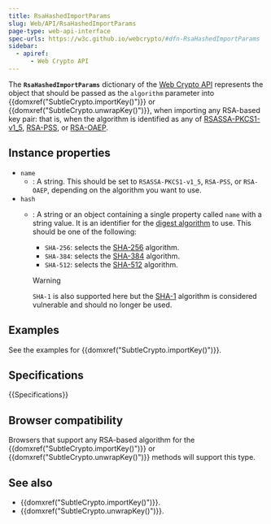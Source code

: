 ```yaml
---
title: RsaHashedImportParams
slug: Web/API/RsaHashedImportParams
page-type: web-api-interface
spec-urls: https://w3c.github.io/webcrypto/#dfn-RsaHashedImportParams
sidebar:
  - apiref:
      - Web Crypto API
---
```


The **`RsaHashedImportParams`** dictionary of the [Web Crypto API](/en-US/docs/Web/API/Web_Crypto_API) represents the object that should be passed as the `algorithm` parameter into {{domxref("SubtleCrypto.importKey()")}} or {{domxref("SubtleCrypto.unwrapKey()")}}, when importing any RSA-based key pair: that is, when the algorithm is identified as any of [RSASSA-PKCS1-v1_5](/en-US/docs/Web/API/SubtleCrypto/sign#rsassa-pkcs1-v1_5), [RSA-PSS](/en-US/docs/Web/API/SubtleCrypto/sign#rsa-pss), or [RSA-OAEP](/en-US/docs/Web/API/SubtleCrypto/encrypt#rsa-oaep).

## Instance properties

- `name`
  - : A string. This should be set to `RSASSA-PKCS1-v1_5`, `RSA-PSS`, or `RSA-OAEP`, depending on the algorithm you want to use.
- `hash`
  - : A string or an object containing a single property called `name` with a string value. It is an identifier for the [digest algorithm](/en-US/docs/Web/API/SubtleCrypto/digest) to use. This should be one of the following:
    - `SHA-256`: selects the [SHA-256](/en-US/docs/Web/API/SubtleCrypto/digest#supported_algorithms) algorithm.
    - `SHA-384`: selects the [SHA-384](/en-US/docs/Web/API/SubtleCrypto/digest#supported_algorithms) algorithm.
    - `SHA-512`: selects the [SHA-512](/en-US/docs/Web/API/SubtleCrypto/digest#supported_algorithms) algorithm.

    > [!WARNING]
    > `SHA-1` is also supported here but the [SHA-1](/en-US/docs/Web/API/SubtleCrypto/digest#supported_algorithms) algorithm is considered vulnerable and should no longer be used.

## Examples

See the examples for {{domxref("SubtleCrypto.importKey()")}}.

## Specifications

{{Specifications}}

## Browser compatibility

Browsers that support any RSA-based algorithm for the {{domxref("SubtleCrypto.importKey()")}} or {{domxref("SubtleCrypto.unwrapKey()")}} methods will support this type.

## See also

- {{domxref("SubtleCrypto.importKey()")}}.
- {{domxref("SubtleCrypto.unwrapKey()")}}.
